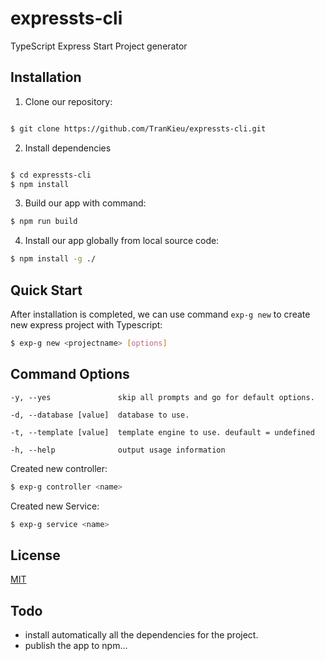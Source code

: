 # expressts-cli

TypeScript Express Start Project generator

## Installation

1. Clone our repository:

```sh

$ git clone https://github.com/TranKieu/expressts-cli.git

```

2. Install dependencies

```sh

$ cd expressts-cli
$ npm install

```

3. Build our app with command:

```sh
$ npm run build

```

4. Install our app globally from local source code:

```sh
$ npm install -g ./

```

## Quick Start

After installation is completed, we can use command `exp-g new` to
create new express project with Typescript:

```sh
$ exp-g new <projectname> [options]
```

## Command Options

    -y, --yes               skip all prompts and go for default options.

    -d, --database [value]  database to use.

    -t, --template [value]  template engine to use. deufault = undefined

    -h, --help              output usage information

Created new controller:

```sh
$ exp-g controller <name>
```

Created new Service:

```sh
$ exp-g service <name>
```

## License

[MIT](LICENSE)

## Todo

- install automatically all the dependencies for the project.
- publish the app to npm...

